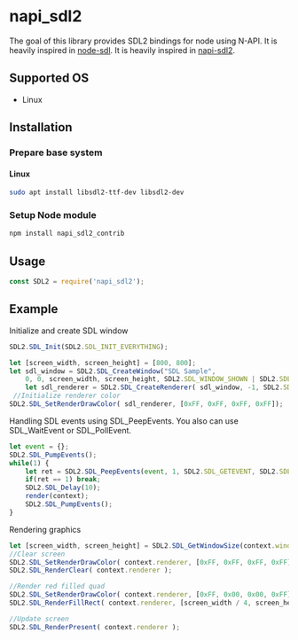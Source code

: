 # napi_sdl2

The goal of this library provides SDL2 bindings for node using N-API.
It is heavily inspired in [node-sdl](https://github.com/creationix/node-sdl).
It is heavily inspired in [napi-sdl2](https://github.com/yubin1026/napi_sdl2).

## Supported OS

 * Linux

## Installation

### Prepare base system

#### Linux

```sh
sudo apt install libsdl2-ttf-dev libsdl2-dev
```
### Setup Node module

```javascript
npm install napi_sdl2_contrib
```

## Usage

```javascript
const SDL2 = require('napi_sdl2');
```

## Example

Initialize and create SDL window

```javascript
SDL2.SDL_Init(SDL2.SDL_INIT_EVERYTHING);

let [screen_width, screen_height] = [800, 800];
let sdl_window = SDL2.SDL_CreateWindow("SDL Sample", 
	0, 0, screen_width, screen_height, SDL2.SDL_WINDOW_SHOWN | SDL2.SDL_WINDOW_RESIZABLE);
	let sdl_renderer = SDL2.SDL_CreateRenderer( sdl_window, -1, SDL2.SDL_RENDERER_ACCELERATED );
 //Initialize renderer color
SDL2.SDL_SetRenderDrawColor( sdl_renderer, [0xFF, 0xFF, 0xFF, 0xFF]);
```

Handling SDL events using SDL_PeepEvents. You also can use SDL_WaitEvent or SDL_PollEvent.
```javascript
let event = {};
SDL2.SDL_PumpEvents();
while(1) {
	let ret = SDL2.SDL_PeepEvents(event, 1, SDL2.SDL_GETEVENT, SDL2.SDL_FIRSTEVENT, SDL2.SDL_LASTEVENT);
	if(ret == 1) break;
	SDL2.SDL_Delay(10);
	render(context);
	SDL2.SDL_PumpEvents();
}
```

Rendering graphics
```javascript
let [screen_width, screen_height] = SDL2.SDL_GetWindowSize(context.window);
//Clear screen
SDL2.SDL_SetRenderDrawColor( context.renderer, [0xFF, 0xFF, 0xFF, 0xFF] );
SDL2.SDL_RenderClear( context.renderer );

//Render red filled quad
SDL2.SDL_SetRenderDrawColor( context.renderer, [0xFF, 0x00, 0x00, 0xFF] );
SDL2.SDL_RenderFillRect( context.renderer, [screen_width / 4, screen_height / 4, screen_width / 2, screen_height / 2 ] );

//Update screen
SDL2.SDL_RenderPresent( context.renderer );
```
